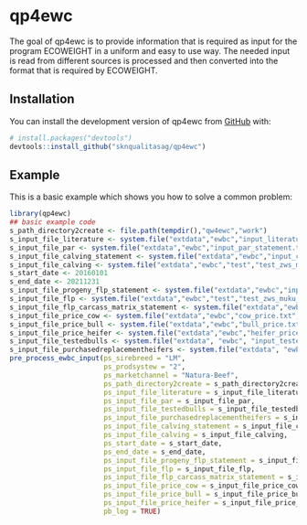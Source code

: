 
<!-- README.md is generated from README.Rmd. Please edit that file -->

# qp4ewc

<!-- badges: start -->
<!-- badges: end -->

The goal of qp4ewc is to provide information that is required as input
for the program ECOWEIGHT in a uniform and easy to use way. The needed
input is read from different sources is processed and then converted
into the format that is required by ECOWEIGHT.

## Installation

You can install the development version of qp4ewc from
[GitHub](https://github.com/) with:

``` r
# install.packages("devtools")
devtools::install_github("sknqualitasag/qp4ewc")
```

## Example

This is a basic example which shows you how to solve a common problem:

``` r
library(qp4ewc)
## basic example code
s_path_directory2create <- file.path(tempdir(),"qw4ewc","work")
s_input_file_literature <- system.file("extdata","ewbc","input_literature.txt", package = "qp4ewc")
s_input_file_par <- system.file("extdata","ewbc","input_par_statement.txt", package = "qp4ewc")
s_input_file_calving_statement <- system.file("extdata","ewbc","input_calving_statement.txt", package = "qp4ewc")
s_input_file_calving <- system.file("extdata","ewbc","test","test_zws_muku_gal.csv", package = "qp4ewc")
s_start_date <- 20160101
s_end_date <- 20211231
s_input_file_progeny_flp_statement <- system.file("extdata","ewbc","input_flp_statement.txt", package = "qp4ewc")
s_input_file_flp <- system.file("extdata","ewbc","test","test_zws_muku_flp.csv", package = "qp4ewc")
s_input_file_flp_carcass_matrix_statement <- system.file("extdata","ewbc","input_flp_carcass_matrix_statement.txt", package = "qp4ewc")
s_input_file_price_cow <- system.file("extdata","ewbc","cow_price.txt", package = "qp4ewc")
s_input_file_price_bull <- system.file("extdata","ewbc","bull_price.txt", package = "qp4ewc")
s_input_file_price_heifer <- system.file("extdata","ewbc","heifer_price.txt", package = "qp4ewc")
s_input_file_testedbulls <- system.file("extdata", "ewbc", "input_testedbulls.txt", package = "qp4ewc")
s_input_file_purchasedreplacementheifers <- system.file("extdata", "ewbc", "input_purchasedreplacementheifers.txt", package = "qp4ewc")
pre_process_ewbc_input(ps_sirebreed = "LM",
                       ps_prodsystew = "2",
                       ps_marketchannel = "Natura-Beef",
                       ps_path_directory2create = s_path_directory2create,
                       ps_input_file_literature = s_input_file_literature,
                       ps_input_file_par = s_input_file_par,
                       ps_input_file_testedbulls = s_input_file_testedbulls,
                       ps_input_file_purchasedreplacementheifers = s_input_file_purchasedreplacementheifers,
                       ps_input_file_calving_statement = s_input_file_calving_statement,
                       ps_input_file_calving = s_input_file_calving,
                       ps_start_date = s_start_date,
                       ps_end_date = s_end_date,
                       ps_input_file_progeny_flp_statement = s_input_file_progeny_flp_statement,
                       ps_input_file_flp = s_input_file_flp,
                       ps_input_file_flp_carcass_matrix_statement = s_input_file_flp_carcass_matrix_statement,
                       ps_input_file_price_cow = s_input_file_price_cow,
                       ps_input_file_price_bull = s_input_file_price_bull,
                       ps_input_file_price_heifer = s_input_file_price_heifer,
                       pb_log = TRUE)
```
